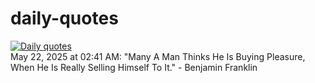 # daily-quotes
[![Daily quotes](https://github.com/ceepu8/daily-quotes/actions/workflows/daily-quote.yml/badge.svg)](https://github.com/ceepu8/daily-quotes/actions/workflows/daily-quote.yml)<br/>
May 22, 2025 at 02:41 AM: "Many A Man Thinks He Is Buying Pleasure, When He Is Really Selling Himself To It." - Benjamin Franklin
